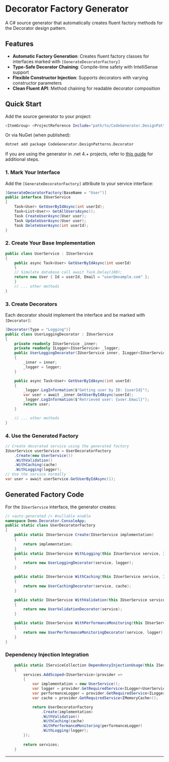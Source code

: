# Decorator Factory Generator

A C# source generator that automatically creates fluent factory methods for the Decorator design pattern.

## Features

- **Automatic Factory Generation**: Creates fluent factory classes for interfaces marked with `[GenerateDecoratorFactory]`
- **Type-Safe Decorator Chaining**: Compile-time safety with IntelliSense support
- **Flexible Constructor Injection**: Supports decorators with varying constructor parameters
- **Clean Fluent API**: Method chaining for readable decorator composition

## Quick Start
Add the source generator to your project:
```bash
<ItemGroup> <ProjectReference Include="path/to/CodeGenerator.DesignPatterns.Decorator.csproj" OutputItemType="Analyzer" ReferenceOutputAssembly="false" /> </ItemGroup>
```

Or via NuGet (when published):
```bash
dotnet add package CodeGenerator.DesignPatterns.Decorator
```
If you are using the generator in .net 4.+ projects, refer to [this guide](../dotnet-legacy-guide.md) for additional steps.

### 1. Mark Your Interface

Add the `[GenerateDecoratorFactory]` attribute to your service interface:
```csharp
[GenerateDecoratorFactory(BaseName = "User")] 
public interface IUserService 
{ 
	Task<User> GetUserByIdAsync(int userId); 
	Task<List<User>> GetAllUsersAsync(); 
	Task CreateUserAsync(User user); 
	Task UpdateUserAsync(User user); 
	Task DeleteUserAsync(int userId);
}
```

### 2. Create Your Base Implementation
```csharp
public class UserService : IUserService 
{ 
	public async Task<User> GetUserByIdAsync(int userId) 
	{ 
	// Simulate database call await Task.Delay(100); 
	return new User { Id = userId, Email = "user@example.com" }; 
	}
	// ... other methods
}
```

### 3. Create Decorators

Each decorator should implement the interface and be marked with `[Decorator]`:
```csharp
[Decorator(Type = "Logging")] 
public class UserLoggingDecorator : IUserService 
{
	private readonly IUserService _inner;
	private readonly ILogger<IUserService> _logger;
	public UserLoggingDecorator(IUserService inner, ILogger<IUserService> logger)
	{
		_inner = inner;
		_logger = logger;
	}

	public async Task<User> GetUserByIdAsync(int userId)
	{
		_logger.LogInformation($"Getting user by ID: {userId}");
		var user = await _inner.GetUserByIdAsync(userId);
		_logger.LogInformation($"Retrieved user: {user.Email}");
		return user;
	}

	// ... other methods
}
```

### 4. Use the Generated Factory
```csharp
// Create decorated service using the generated factory 
IUserService userService = UserDecoratorFactory 
	.Create(new UserService())
	.WithValidation() 
	.WithCaching(cache) 
	.WithLogging(logger);
// Use the service normally 
var user = await userService.GetUserByIdAsync(1);
```

## Generated Factory Code

For the `IUserService` interface, the generator creates:
```csharp
// <auto-generated /> #nullable enable
namespace Demo.Decorator.ConsoleApp;
public static class UserDecoratorFactory 
{ 
	public static IUserService Create(IUserService implementation) 
	{ 
		return implementation; 
	}
	public static IUserService WithLogging(this IUserService service, ILogger<IUserService> logger)
	{
		return new UserLoggingDecorator(service, logger);
	}

	public static IUserService WithCaching(this IUserService service, IMemoryCache cache)
	{
		return new UserCachingDecorator(service, cache);
	}

	public static IUserService WithValidation(this IUserService service)
	{
		return new UserValidationDecorator(service);
	}

	public static IUserService WithPerformanceMonitoring(this IUserService service, ILogger<UserPerformanceMonitoringDecorator> logger)
	{
		return new UserPerformanceMonitoringDecorator(service, logger);
	}
}
```

### Dependency Injection Integration
```csharp
	public static IServiceCollection DependencyInjectionUsage(this IServiceCollection services)
	{
		services.AddScoped<IUserService>(provider =>
		{
			var implementation = new UserService();
			var logger = provider.GetRequiredService<ILogger<UserService>>();
			var performanceLogger = provider.GetRequiredService<ILogger<UserPerformanceMonitoringDecorator>>();
			var cache = provider.GetRequiredService<IMemoryCache>();

			return UserDecoratorFactory
				.Create(implementation)
				.WithValidation()
				.WithCaching(cache)
				.WithPerformanceMonitoring(performanceLogger)
				.WithLogging(logger);
		});
		
		return services;
	}
```
---